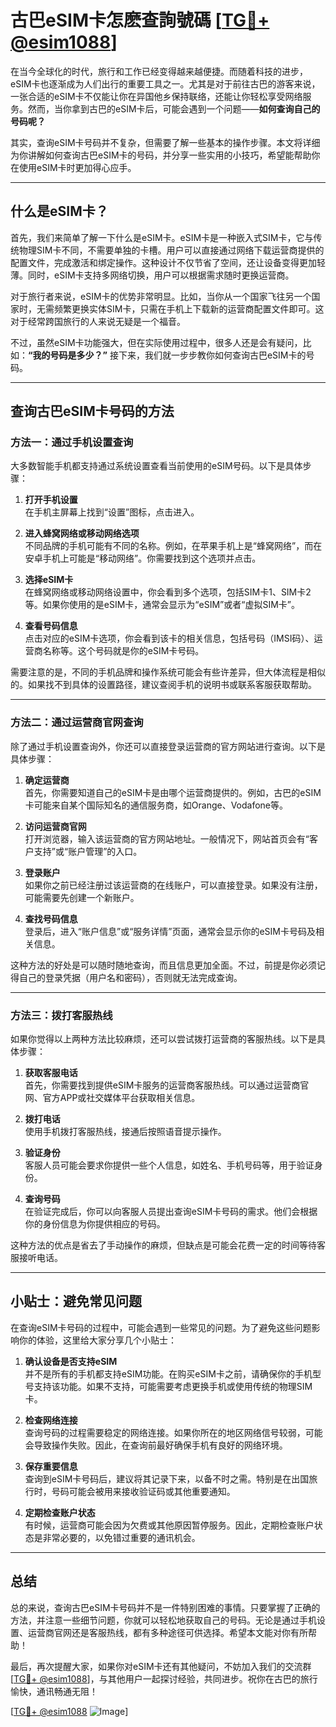 # 古巴eSIM卡怎麽查詢號碼 [[TG💪+ @esim1088](https://t.me/s/esim1088)]

在当今全球化的时代，旅行和工作已经变得越来越便捷。而随着科技的进步，eSIM卡也逐渐成为人们出行的重要工具之一。尤其是对于前往古巴的游客来说，一张合适的eSIM卡不仅能让你在异国他乡保持联络，还能让你轻松享受网络服务。然而，当你拿到古巴的eSIM卡后，可能会遇到一个问题——**如何查询自己的号码呢？**

其实，查询eSIM卡号码并不复杂，但需要了解一些基本的操作步骤。本文将详细为你讲解如何查询古巴eSIM卡的号码，并分享一些实用的小技巧，希望能帮助你在使用eSIM卡时更加得心应手。

---

## 什么是eSIM卡？

首先，我们来简单了解一下什么是eSIM卡。eSIM卡是一种嵌入式SIM卡，它与传统物理SIM卡不同，不需要单独的卡槽。用户可以直接通过网络下载运营商提供的配置文件，完成激活和绑定操作。这种设计不仅节省了空间，还让设备变得更加轻薄。同时，eSIM卡支持多网络切换，用户可以根据需求随时更换运营商。

对于旅行者来说，eSIM卡的优势非常明显。比如，当你从一个国家飞往另一个国家时，无需频繁更换实体SIM卡，只需在手机上下载新的运营商配置文件即可。这对于经常跨国旅行的人来说无疑是一个福音。

不过，虽然eSIM卡功能强大，但在实际使用过程中，很多人还是会有疑问，比如：**“我的号码是多少？”** 接下来，我们就一步步教你如何查询古巴eSIM卡的号码。

---

## 查询古巴eSIM卡号码的方法

### 方法一：通过手机设置查询

大多数智能手机都支持通过系统设置查看当前使用的eSIM号码。以下是具体步骤：

1. **打开手机设置**  
   在手机主屏幕上找到“设置”图标，点击进入。

2. **进入蜂窝网络或移动网络选项**  
   不同品牌的手机可能有不同的名称。例如，在苹果手机上是“蜂窝网络”，而在安卓手机上可能是“移动网络”。你需要找到这个选项并点击。

3. **选择eSIM卡**  
   在蜂窝网络或移动网络设置中，你会看到多个选项，包括SIM卡1、SIM卡2等。如果你使用的是eSIM卡，通常会显示为“eSIM”或者“虚拟SIM卡”。

4. **查看号码信息**  
   点击对应的eSIM卡选项，你会看到该卡的相关信息，包括号码（IMSI码）、运营商名称等。这个号码就是你的eSIM卡号码。

需要注意的是，不同的手机品牌和操作系统可能会有些许差异，但大体流程是相似的。如果找不到具体的设置路径，建议查阅手机的说明书或联系客服获取帮助。

---

### 方法二：通过运营商官网查询

除了通过手机设置查询外，你还可以直接登录运营商的官方网站进行查询。以下是具体步骤：

1. **确定运营商**  
   首先，你需要知道自己的eSIM卡是由哪个运营商提供的。例如，古巴的eSIM卡可能来自某个国际知名的通信服务商，如Orange、Vodafone等。

2. **访问运营商官网**  
   打开浏览器，输入该运营商的官方网站地址。一般情况下，网站首页会有“客户支持”或“账户管理”的入口。

3. **登录账户**  
   如果你之前已经注册过该运营商的在线账户，可以直接登录。如果没有注册，可能需要先创建一个新账户。

4. **查找号码信息**  
   登录后，进入“账户信息”或“服务详情”页面，通常会显示你的eSIM卡号码及相关信息。

这种方法的好处是可以随时随地查询，而且信息更加全面。不过，前提是你必须记得自己的登录凭据（用户名和密码），否则就无法完成查询。

---

### 方法三：拨打客服热线

如果你觉得以上两种方法比较麻烦，还可以尝试拨打运营商的客服热线。以下是具体步骤：

1. **获取客服电话**  
   首先，你需要找到提供eSIM卡服务的运营商客服热线。可以通过运营商官网、官方APP或社交媒体平台获取相关信息。

2. **拨打电话**  
   使用手机拨打客服热线，接通后按照语音提示操作。

3. **验证身份**  
   客服人员可能会要求你提供一些个人信息，如姓名、手机号码等，用于验证身份。

4. **查询号码**  
   在验证完成后，你可以向客服人员提出查询eSIM卡号码的需求。他们会根据你的身份信息为你提供相应的号码。

这种方法的优点是省去了手动操作的麻烦，但缺点是可能会花费一定的时间等待客服接听电话。

---

## 小贴士：避免常见问题

在查询eSIM卡号码的过程中，可能会遇到一些常见的问题。为了避免这些问题影响你的体验，这里给大家分享几个小贴士：

1. **确认设备是否支持eSIM**  
   并不是所有的手机都支持eSIM功能。在购买eSIM卡之前，请确保你的手机型号支持该功能。如果不支持，可能需要考虑更换手机或使用传统的物理SIM卡。

2. **检查网络连接**  
   查询号码的过程需要稳定的网络连接。如果你所在的地区网络信号较弱，可能会导致操作失败。因此，在查询前最好确保手机有良好的网络环境。

3. **保存重要信息**  
   查询到eSIM卡号码后，建议将其记录下来，以备不时之需。特别是在出国旅行时，号码可能会被用来接收验证码或其他重要通知。

4. **定期检查账户状态**  
   有时候，运营商可能会因为欠费或其他原因暂停服务。因此，定期检查账户状态是非常必要的，以免错过重要的通讯机会。

---

## 总结

总的来说，查询古巴eSIM卡号码并不是一件特别困难的事情。只要掌握了正确的方法，并注意一些细节问题，你就可以轻松地获取自己的号码。无论是通过手机设置、运营商官网还是客服热线，都有多种途径可供选择。希望本文能对你有所帮助！

最后，再次提醒大家，如果你对eSIM卡还有其他疑问，不妨加入我们的交流群[[TG💪+ @esim1088](https://t.me/s/esim1088)]，与其他用户一起探讨经验，共同进步。祝你在古巴的旅行愉快，通讯畅通无阻！

[[TG💪+ @esim1088](https://t.me/s/esim1088) ![Image](https://i.postimg.cc/4NQfJmqS/Snipaste-2025-05-13-00-14-12.png)]